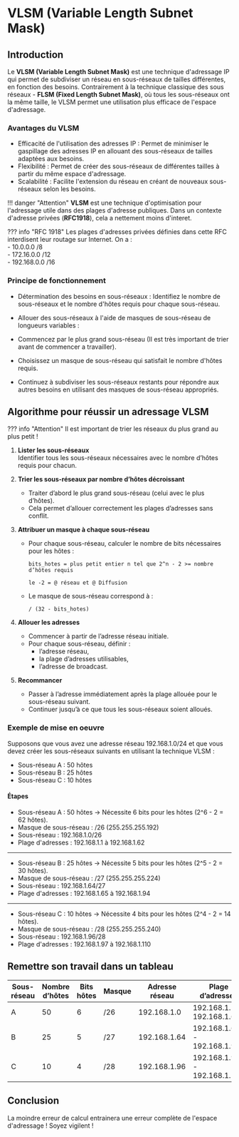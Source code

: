 # VLSM (Variable Length Subnet Mask)
## Introduction

Le **VLSM (Variable Length Subnet Mask)** est une technique d'adressage IP qui permet de subdiviser un réseau en sous-réseaux de tailles différentes, en fonction des besoins. Contrairement à la technique classique des sous réseaux - **FLSM (Fixed Length Subnet Mask)**, où tous les sous-réseaux ont la même taille, le VLSM permet une utilisation plus efficace de l'espace d'adressage.

### Avantages du VLSM

-    Efficacité de l'utilisation des adresses IP : Permet de minimiser le gaspillage des adresses IP en allouant des sous-réseaux de tailles adaptées aux besoins.
-    Flexibilité : Permet de créer des sous-réseaux de différentes tailles à partir du même espace d'adressage.
-    Scalabilité : Facilite l'extension du réseau en créant de nouveaux sous-réseaux selon les besoins.

!!! danger "Attention"
    **VLSM** est une technique d'optimisation pour l'adressage utile dans des plages d'adresse publiques. Dans un contexte d'adresse privées (**RFC1918**), cela a nettement moins d'interet.

??? info "RFC 1918"
    Les plages d'adresses privées définies dans cette RFC interdisent leur routage sur Internet. On a :</br>
    -    10.0.0.0 /8  </br>
    -    172.16.0.0 /12 </br>
    -    192.168.0.0 /16 </br>

### Principe de fonctionnement

-    Détermination des besoins en sous-réseaux : Identifiez le nombre de sous-réseaux et le nombre d'hôtes requis pour chaque sous-réseau.

-    Allouer des sous-réseaux à l'aide de masques de sous-réseau de longueurs variables :
-    Commencez par le plus grand sous-réseau (Il est très important de trier avant de commencer a travailler).
-    Choisissez un masque de sous-réseau qui satisfait le nombre d'hôtes requis.
-    Continuez à subdiviser les sous-réseaux restants pour répondre aux autres besoins en utilisant des masques de sous-réseau appropriés.

## Algorithme pour réussir un adressage VLSM 

??? info "Attention"
    Il est important de trier les réseaux du plus grand au plus petit !

1. **Lister les sous-réseaux**  
   Identifier tous les sous-réseaux nécessaires avec le nombre d’hôtes requis pour chacun.

2. **Trier les sous-réseaux par nombre d’hôtes décroissant**  
   - Traiter d’abord le plus grand sous-réseau (celui avec le plus d’hôtes).  
   - Cela permet d’allouer correctement les plages d’adresses sans conflit.

3. **Attribuer un masque à chaque sous-réseau**  
   - Pour chaque sous-réseau, calculer le nombre de bits nécessaires pour les hôtes :  
     ```
     bits_hotes = plus petit entier n tel que 2^n - 2 >= nombre d’hôtes requis

     le -2 = @ réseau et @ Diffusion
     ```  
   - Le masque de sous-réseau correspond à :  
     ```
     / (32 - bits_hotes)
     ```

4. **Allouer les adresses**  
   - Commencer à partir de l’adresse réseau initiale.  
   - Pour chaque sous-réseau, définir :  
     - l’adresse réseau,  
     - la plage d’adresses utilisables,  
     - l’adresse de broadcast.  

5. **Recommancer**
   - Passer à l’adresse immédiatement après la plage allouée pour le sous-réseau suivant.  
   - Continuer jusqu’à ce que tous les sous-réseaux soient alloués.


### Exemple de mise en oeuvre

Supposons que vous avez une adresse réseau 192.168.1.0/24 et que vous devez créer les sous-réseaux suivants en utilisant la technique VLSM :

-    Sous-réseau A : 50 hôtes
-    Sous-réseau B : 25 hôtes
-    Sous-réseau C : 10 hôtes

#### Étapes

-    Sous-réseau A : 50 hôtes → Nécessite 6 bits pour les hôtes (2^6 - 2 = 62 hôtes).
-    Masque de sous-réseau : /26 (255.255.255.192)
-    Sous-réseau : 192.168.1.0/26
-    Plage d'adresses : 192.168.1.1 à 192.168.1.62
----
-    Sous-réseau B : 25 hôtes → Nécessite 5 bits pour les hôtes (2^5 - 2 = 30 hôtes).
-    Masque de sous-réseau : /27 (255.255.255.224)
-    Sous-réseau : 192.168.1.64/27
-    Plage d'adresses : 192.168.1.65 à 192.168.1.94
----
-    Sous-réseau C : 10 hôtes → Nécessite 4 bits pour les hôtes (2^4 - 2 = 14 hôtes).
-    Masque de sous-réseau : /28 (255.255.255.240)
-    Sous-réseau : 192.168.1.96/28
-    Plage d'adresses : 192.168.1.97 à 192.168.1.110

## Remettre son travail dans un tableau

| Sous-réseau | Nombre d’hôtes | Bits hôtes | Masque | Adresse réseau     | Plage d’adresses       | Adresse broadcast |
|------------|----------------|-----------|--------|------------------|----------------------|-----------------|
| A          | 50             | 6         | /26    | 192.168.1.0      | 192.168.1.1 - 192.168.1.62  | 192.168.1.63   |
| B          | 25             | 5         | /27    | 192.168.1.64     | 192.168.1.65 - 192.168.1.94 | 192.168.1.95   |
| C          | 10             | 4         | /28    | 192.168.1.96     | 192.168.1.97 - 192.168.1.110| 192.168.1.111  |

## Conclusion

La moindre erreur de calcul entrainera une erreur complète de l'espace d'adressage ! Soyez vigilent !
